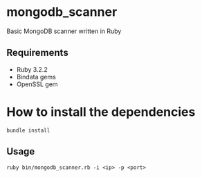# mongodb_scanner
Basic MongoDB scanner written in Ruby

## Requirements
* Ruby 3.2.2
* Bindata gems
* OpenSSL gem

# How to install the dependencies
```
bundle install
```

## Usage
```
ruby bin/mongodb_scanner.rb -i <ip> -p <port>
```

